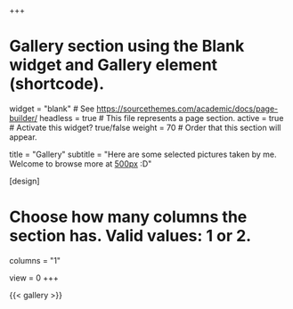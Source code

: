 +++
# Gallery section using the Blank widget and Gallery element (shortcode).
widget = "blank"  # See https://sourcethemes.com/academic/docs/page-builder/
headless = true  # This file represents a page section.
active = true  # Activate this widget? true/false
weight = 70  # Order that this section will appear.

title = "Gallery"
subtitle = "Here are some selected pictures taken by me. Welcome to browse more at [500px](https://500px.com/zexixing0604) :D"

[design]
  # Choose how many columns the section has. Valid values: 1 or 2.
  columns = "1"

view = 0
+++

{{< gallery >}}
